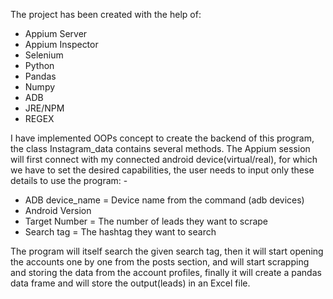 The project has been created with the help of:
-	Appium Server
-	Appium Inspector
-	Selenium
-	Python
-	Pandas
-	Numpy
-	ADB
-	JRE/NPM
-	REGEX

I have implemented OOPs concept to create the backend of this program, the class Instagram_data contains several methods. The Appium session will first connect with my connected android device(virtual/real), for which we have to set the desired capabilities, the user needs to input only these details to use the program: -
-	ADB device_name = Device name from the command (adb devices)
-	Android Version
-	Target Number = The number of leads they want to scrape
-	Search tag = The hashtag they want to search

The program will itself search the given search tag, then it will start opening the accounts one by one from the posts section, and will start scrapping and storing the data from the account profiles, finally it will create a pandas data frame and will store the output(leads) in an Excel file.
